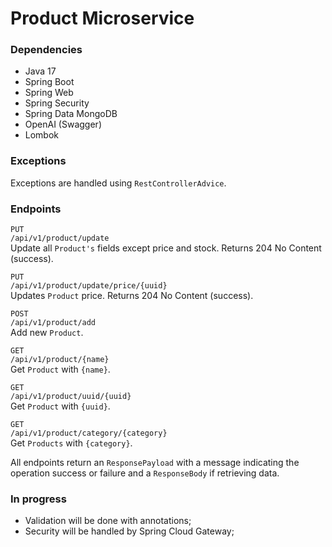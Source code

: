 # Product Microservice

### Dependencies
- Java 17
- Spring Boot
- Spring Web
- Spring Security
- Spring Data MongoDB
- OpenAI (Swagger)
- Lombok

### Exceptions
Exceptions are handled using `RestControllerAdvice`.

### Endpoints
`PUT`</br> 
`/api/v1/product/update`</br>
Update all `Product's` fields except price and stock.
Returns 204 No Content (success).

`PUT` </br>
`/api/v1/product/update/price/{uuid}`</br>
Updates `Product` price.
Returns 204 No Content (success).

`POST` </br>
`/api/v1/product/add`</br>
Add new `Product`.

`GET` </br> 
`/api/v1/product/{name}`</br>
Get `Product` with `{name}`.

`GET` </br> 
`/api/v1/product/uuid/{uuid}`</br>
Get `Product` with `{uuid}`.

`GET` </br> 
`/api/v1/product/category/{category}`</br>
Get `Products` with `{category}`.

All endpoints return an `ResponsePayload` with a message indicating the operation success or failure and a `ResponseBody` if retrieving data.

### In progress
- Validation will be done with annotations;
- Security will be handled by Spring Cloud Gateway;